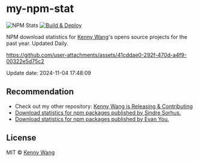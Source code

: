 my-npm-stat
===

![NPM Stats](https://img.shields.io/endpoint?url=https://raw.githubusercontent.com/jaywcjlove/my-npm-stat/main/data/badge.json)
[![Build & Deploy](https://github.com/jaywcjlove/my-npm-stat/actions/workflows/ci.yml/badge.svg)](https://github.com/jaywcjlove/my-npm-stat/actions/workflows/ci.yml)

NPM download statistics for [Kenny Wang](https://www.npmjs.com/~wcjiang)'s opens source projects for the past year. Updated Daily.

https://github.com/user-attachments/assets/41cddae0-292f-470d-a4f9-00322e5d75c2

Update date: <!--GAMFC-->2024-11-04 17:48:09<!--GAMFC-END-->

## Recommendation

- Check out my other repository: [Kenny Wang is Releasing & Contributing](https://github.com/jaywcjlove/releases/)
- [Download statistics for npm packages published by Sindre Sorhus.](https://forksss.github.io/sindresorhus-npm-stat/)
- [Download statistics for npm packages published by Evan You.](https://forksss.github.io/yyx990803-npm-stat/)

## License

MIT © [Kenny Wang](https://github.com/jaywcjlove)

